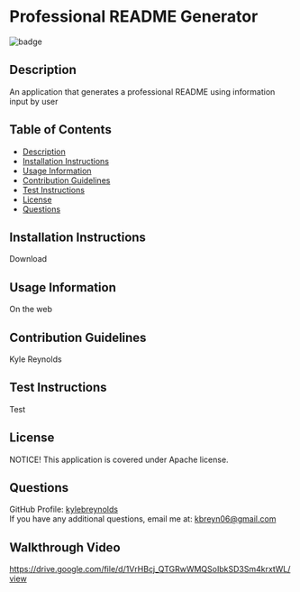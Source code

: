 # Professional README Generator

  ![badge](https://img.shields.io/badge/license-Apache-orange)
  

  ## Description
  An application that generates a professional README using information input by user

  ## Table of Contents

  * [Description](#description)
  * [Installation Instructions](#installation-instructions)
  * [Usage Information](#usage-information)
  * [Contribution Guidelines](#contribution-guidelines)
  * [Test Instructions](#test-instructions)
  * [License](#license)
  * [Questions](#questions)

  ## Installation Instructions
  Download

  ## Usage Information
  On the web

  ## Contribution Guidelines
  Kyle Reynolds

  ## Test Instructions
  Test

  ## License
  NOTICE! This application is covered under Apache license.

  ## Questions
  GitHub Profile: <a href='https://github.com/kylebreynolds'>kylebreynolds</a><br>
  If you have any additional questions, email me at: <a href='mailto:kbreyn06@gmail.com'>kbreyn06@gmail.com</a>
  
  ## Walkthrough Video
  https://drive.google.com/file/d/1VrHBcj_QTGRwWMQSoIbkSD3Sm4krxtWL/view
